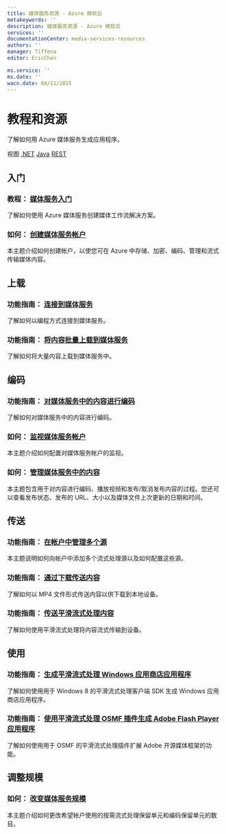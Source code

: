 ```yaml
---
title: 媒体服务资源 - Azure 微软云
metakeywords: ''
description: 媒体服务资源 - Azure 微软云
services: ''
documentationCenter: media-services-resources
authors: ''
manager: Tiffena
editor: EricChen

ms.service: ''
ms.date: ''
wacn.date: 04/11/2015
---
```


<h1 id="menu-media-services-resources">教程和资源</h1>
<p>了解如何用 Azure 媒体服务生成应用程序。</p>
<div>视图 <a href="/develop/media-services/resources/">.NET</a> <a href="/develop/media-services/resources-java/">Java</a> <a href="/develop/media-services/resources-rest/">REST</a></div>
<h2 id="header-0"><a id="get-started"></a>入门</h2>
<h3>教程： <a href="http://go.microsoft.com/fwlink/p/?linkid=276678&clcid=0x804">媒体服务入门</a></h3>
<p>了解如何使用 Azure 媒体服务创建媒体工作流解决方案。</p>
<h3>如何： <a href="../../articles/media-services/media-services-create-account.md">创建媒体服务帐户</a></h3>
<p>本主题介绍如何创建帐户，以使您可在 Azure 中存储、加密、编码、管理和流式传输媒体内容。</p>
<h2 id="header-1"><a id="data"></a>上载</h2>
<h3>功能指南： <a href="../../articles/media-services/media-services-set-up-computer.md">连接到媒体服务</a></h3>
<p>了解如何以编程方式连接到媒体服务。</p>
<!--
<h3>功能指南： <a href="/documentation/articles/media-services-protect-asset/">安全地将内容上载到媒体服务</a></h3>
<p>了解如何将原始素材上载到媒体服务并在默认情况下将其加密。</p>-->
<h3>功能指南： <a href="https://msdn.microsoft.com/zh-CN/library/windowsazure/jj853022.aspx">将内容批量上载到媒体服务</a></h3>
<p>了解如何将大量内容上载到媒体服务中。</p>
<h2 id="header-2"><a id="users"></a>编码</h2>
<h3>功能指南： <a href="../../articles/media-services/media-services-encode-asset.md">对媒体服务中的内容进行编码</a></h3>
<p>了解如何对媒体服务中的内容进行编码。</p>
<h3>如何： <a href="../../articles/media-services/media-services-monitor-services-account.md">监视媒体服务帐户</a></h3>
<p>本主题介绍如何配置对媒体服务帐户的监视。</p>
<h3>如何： <a href="../../articles/media-services/media-services-manage-content.md">管理媒体服务中的内容</a></h3>
<p>本主题包含用于对内容进行编码、播放视频和发布/取消发布内容的过程。您还可以查看发布状态、发布的 URL、大小以及媒体文件上次更新的日期和时间。</p>
<h2 id="header-3"><a id="push"></a>传送</h2>
<h3>功能指南： <a href="../../articles/media-services/media-services-manage-origins.md">在帐户中管理多个源</a></h3>
<p>本主题说明如何向帐户中添加多个流式处理源以及如何配置这些源。</p>
<h3>功能指南： <a href="../../articles/media-services/media-services-deliver-asset-download.md">通过下载传送内容</a></h3>
<p>了解如何以 MP4 文件形式传送内容以供下载到本地设备。</p>
<h3>功能指南： <a href="../../articles/media-services/media-services-deliver-streaming-content.md">传送平滑流式处理内容</a></h3>
<p>了解如何使用平滑流式处理将内容流式传输到设备。</p>
<!--
<h3>功能指南： <a href="/documentation/articles/media-services-deliver-http-live-streaming-content/">传送 Apple HLS 内容</a></h3>
<p>了解如何使用 Apple HTTP Live Streaming (HLS) 将内容流式传输到设备。</p>-->
<h2 id="header-4">使用</h2>
<h3>功能指南： <a href="../../articles/media-services/media-services-build-smooth-streaming-apps.md">生成平滑流式处理 Windows 应用商店应用程序</a></h3>
<p>了解如何使用用于 Windows 8 的平滑流式处理客户端 SDK 生成 Windows 应用商店应用程序。</p>
<h3>功能指南： <a href="../../articles/media-services/media-services-use-osmf-smooth-streaming-client-plugin.md">使用平滑流式处理 OSMF 插件生成 Adobe Flash Player 应用程序</a></h3>
<p>了解如何使用用于 OSMF 的平滑流式处理插件扩展 Adobe 开源媒体框架的功能。</p>
<!--
<h3>功能指南： <a href="/documentation/articles/media-services-use-ios-media-player-framework/">构建 iOS 视频应用程序</a></h3>
<p>了解如何使用 Azure 媒体服务 iOS 媒体播放器框架生成支持 HLS 的 iOS 视频应用程序。</p>-->
<h2 id="header-5">调整规模</h2>
<h3>如何： <a href="../../articles/media-services/media-services-how-to-scale.md">改变媒体服务规模</a></h3>
<p>本主题介绍如何更改希望帐户使用的按需流式处理保留单元和编码保留单元的数目。</p>